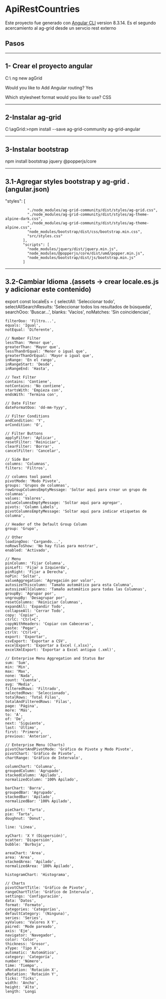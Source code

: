 # ApiRestCountries

Este proyecto fue generado con  [Angular CLI](https://github.com/angular/angular-cli) version 8.3.14.
Es el segundo acercamiento al ag-grid desde un servcio rest externo

## Pasos
--------------------------------------
1- Crear el proyecto angular 
--------------------------------------
C:\ ng new agGrid

Would you like to Add Angular routing?  Yes

Which stylesheet format would you like to use? CSS

--------------------------------------
2-Instalar ag-grid
--------------------------------------
C:\agGrid:>npm install --save ag-grid-community ag-grid-angular

--------------------------------------
3-Instalar bootstrap
--------------------------------------
npm install bootstrap jquery @popperjs/core

--------------------------------------
3.1-Agregar styles bootstrap  y ag-grid .(angular.json)
--------------------------------------

 "styles": [
 
              "./node_modules/ag-grid-community/dist/styles/ag-grid.css",
              "./node_modules/ag-grid-community/dist/styles/ag-theme-alpine-dark.css",
              "./node_modules/ag-grid-community/dist/styles/ag-theme-alpine.css",
              "node_modules/bootstrap/dist/css/bootstrap.min.css",
              "src/styles.css"
            ],
            "scripts": [
              "node_modules/jquery/dist/jquery.min.js",
              "node_modules/@popperjs/core/dist/umd/popper.min.js",
              "node_modules/bootstrap/dist/js/bootstrap.min.js"
            ]
--------------------------------------
3.2-Cambiar Idioma  .(assets -> crear locale.es.js y adicionar este contenido)
--------------------------------------

export const localeEs = {
    selectAll: 'Seleccionar todo',
    selectAllSearchResults: 'Seleccionar todos los resultados de búsqueda',
    searchOoo: 'Buscar...',
    blanks: 'Vacíos',
    noMatches: 'Sin coincidencias',

    filterOoo: 'Filtro...',
    equals: 'Igual',
    notEqual: 'Diferente',

    // Number Filter
    lessThan: 'Menor que',
    greaterThan: 'Mayor que',
    lessThanOrEqual: 'Menor o igual que',
    greaterThanOrEqual: 'Mayor o igual que',
    inRange: 'En el rango',
    inRangeStart: 'Desde',
    inRangeEnd: 'Hasta',

    // Text Filter
    contains: 'Contiene',
    notContains: 'No contiene',
    startsWith: 'Empieza con',
    endsWith: 'Termina con',

    // Date Filter
    dateFormatOoo: 'dd-mm-Yyyy',

    // Filter Conditions
    andCondition: 'Y',
    orCondition: 'O',

    // Filter Buttons
    applyFilter: 'Aplicar',
    resetFilter: 'Reiniciar',
    clearFilter: 'Borrar',
    cancelFilter: 'Cancelar',

    // Side Bar
    columns: 'Columnas',
    filters: 'Filtros',

    // columns tool panel
    pivotMode: 'Modo Pivote',
    groups: 'Grupos de columnas',
    rowGroupColumnsEmptyMessage: 'Soltar aquí para crear un grupo de columnas',
    values: 'Valores',
    valueColumnsEmptyMessage: 'Soltar aquí para agregar',
    pivots: 'Column Labels',
    pivotColumnsEmptyMessage: 'Soltar aquí para indicar etiquetas de columna',

    // Header of the Default Group Column
    group: 'Grupo',

    // Other
    loadingOoo: 'Cargando...',
    noRowsToShow: 'No hay filas para mostrar',
    enabled: 'Activado',

    // Menu
    pinColumn: 'Fijar Columna',
    pinLeft: 'Fijar a Izquierda',
    pinRight: 'Fijar a Derecha',
    noPin: 'Soltar',
    valueAggregation: 'Agregación por valor',
    autosizeThiscolumn: 'Tamaño automático para esta Columna',
    autosizeAllColumns: 'Tamaño automático para todas las Columnas',
    groupBy: 'Agrupar por',
    ungroupBy: 'Desagrupar por',
    resetColumns: 'Reiniciar Columnas',
    expandAll: 'Expandir Todo',
    collapseAll: 'Cerrar Todo',
    copy: 'Copiar',
    ctrlC: 'Ctrl+C',
    copyWithHeaders: 'Copiar con Cabeceras',
    paste: 'Pegar',
    ctrlV: 'Ctrl+V',
    export: 'Exportar',
    csvExport: 'Exportar a CSV',
    excelExport: 'Exportar a Excel (.xlsx)',
    excelXmlExport: 'Exportar a Excel antiguo (.xml)',

    // Enterprise Menu Aggregation and Status Bar
    sum: 'Sum',
    min: 'Min',
    max: 'Max',
    none: 'Nada',
    count: 'Cuenta',
    avg: 'Media',
    filteredRows: 'Filtrado',
    selectedRows: 'Seleccionado',
    totalRows: 'Total Filas',
    totalAndFilteredRows: 'Filas',
    page: 'Página',
    more: 'Más',
    to: 'A',
    of: 'De',
    next: 'Siguiente',
    last: 'Último',
    first: 'Primero',
    previous: 'Anterior',

    // Enterprise Menu (Charts)
    pivotChartAndPivotMode: 'Gráfico de Pivote y Modo Pivote',
    pivotChart: 'Gráfico de Pivote',
    chartRange: 'Gráfico de Intervalo',

    columnChart: 'Columna',
    groupedColumn: 'Agrupado',
    stackedColumn: 'Apilado',
    normalizedColumn: '100% Apilado',

    barChart: 'Barra',
    groupedBar: 'Agrupado',
    stackedBar: 'Apilado',
    normalizedBar: '100% Apilado',

    pieChart: 'Tarta',
    pie: 'Tarta',
    doughnut: 'Donut',

    line: 'Línea',

    xyChart: 'X Y (Dispersión)',
    scatter: 'Dispersión',
    bubble: 'Burbuja',

    areaChart: 'Area',
    area: 'Area',
    stackedArea: 'Apilado',
    normalizedArea: '100% Apilado',

    histogramChart: 'Histograma',

    // Charts
    pivotChartTitle: 'Gráfico de Pivote',
    rangeChartTitle: 'Gráfico de Intervalo',
    settings: 'Configuración',
    data: 'Datos',
    format: 'Formato',
    categories: 'Categorías',
    defaultCategory: '(Ninguna)',
    series: 'Series',
    xyValues: 'Valores X Y',
    paired: 'Mode pareado',
    axis: 'Eje',
    navigator: 'Navegador',
    color: 'Color',
    thickness: 'Grosor',
    xType: 'Tipo X',
    automatic: 'Automático',
    category: 'Categoría',
    number: 'Número',
    time: 'Tiempo',
    xRotation: 'Rotación X',
    yRotation: 'Rotación Y',
    ticks: 'Ticks',
    width: 'Ancho',
    height: 'Alto',
    length: 'Longi
